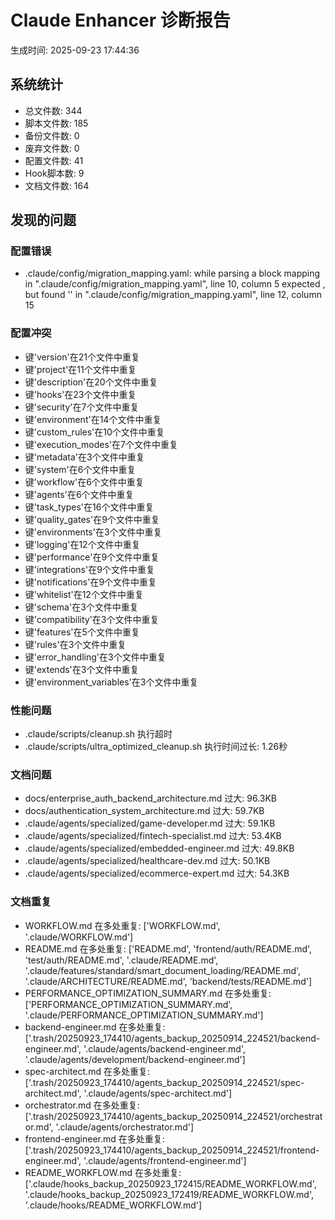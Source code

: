 # Claude Enhancer 诊断报告

生成时间: 2025-09-23 17:44:36

## 系统统计

- 总文件数: 344
- 脚本文件数: 185
- 备份文件数: 0
- 废弃文件数: 0
- 配置文件数: 41
- Hook脚本数: 9
- 文档文件数: 164

## 发现的问题

### 配置错误

- .claude/config/migration_mapping.yaml: while parsing a block mapping
  in ".claude/config/migration_mapping.yaml", line 10, column 5
expected <block end>, but found '<scalar>'
  in ".claude/config/migration_mapping.yaml", line 12, column 15

### 配置冲突

- 键'version'在21个文件中重复
- 键'project'在11个文件中重复
- 键'description'在20个文件中重复
- 键'hooks'在23个文件中重复
- 键'security'在7个文件中重复
- 键'environment'在14个文件中重复
- 键'custom_rules'在10个文件中重复
- 键'execution_modes'在7个文件中重复
- 键'metadata'在3个文件中重复
- 键'system'在6个文件中重复
- 键'workflow'在6个文件中重复
- 键'agents'在6个文件中重复
- 键'task_types'在16个文件中重复
- 键'quality_gates'在9个文件中重复
- 键'environments'在3个文件中重复
- 键'logging'在12个文件中重复
- 键'performance'在9个文件中重复
- 键'integrations'在9个文件中重复
- 键'notifications'在9个文件中重复
- 键'whitelist'在12个文件中重复
- 键'schema'在3个文件中重复
- 键'compatibility'在3个文件中重复
- 键'features'在5个文件中重复
- 键'rules'在3个文件中重复
- 键'error_handling'在3个文件中重复
- 键'extends'在3个文件中重复
- 键'environment_variables'在3个文件中重复

### 性能问题

- .claude/scripts/cleanup.sh 执行超时
- .claude/scripts/ultra_optimized_cleanup.sh 执行时间过长: 1.26秒

### 文档问题

- docs/enterprise_auth_backend_architecture.md 过大: 96.3KB
- docs/authentication_system_architecture.md 过大: 59.7KB
- .claude/agents/specialized/game-developer.md 过大: 59.1KB
- .claude/agents/specialized/fintech-specialist.md 过大: 53.4KB
- .claude/agents/specialized/embedded-engineer.md 过大: 49.8KB
- .claude/agents/specialized/healthcare-dev.md 过大: 50.1KB
- .claude/agents/specialized/ecommerce-expert.md 过大: 54.3KB

### 文档重复

- WORKFLOW.md 在多处重复: ['WORKFLOW.md', '.claude/WORKFLOW.md']
- README.md 在多处重复: ['README.md', 'frontend/auth/README.md', 'test/auth/README.md', '.claude/README.md', '.claude/features/standard/smart_document_loading/README.md', '.claude/ARCHITECTURE/README.md', 'backend/tests/README.md']
- PERFORMANCE_OPTIMIZATION_SUMMARY.md 在多处重复: ['PERFORMANCE_OPTIMIZATION_SUMMARY.md', '.claude/PERFORMANCE_OPTIMIZATION_SUMMARY.md']
- backend-engineer.md 在多处重复: ['.trash/20250923_174410/agents_backup_20250914_224521/backend-engineer.md', '.claude/agents/backend-engineer.md', '.claude/agents/development/backend-engineer.md']
- spec-architect.md 在多处重复: ['.trash/20250923_174410/agents_backup_20250914_224521/spec-architect.md', '.claude/agents/spec-architect.md']
- orchestrator.md 在多处重复: ['.trash/20250923_174410/agents_backup_20250914_224521/orchestrator.md', '.claude/agents/orchestrator.md']
- frontend-engineer.md 在多处重复: ['.trash/20250923_174410/agents_backup_20250914_224521/frontend-engineer.md', '.claude/agents/frontend-engineer.md']
- README_WORKFLOW.md 在多处重复: ['.claude/hooks_backup_20250923_172415/README_WORKFLOW.md', '.claude/hooks_backup_20250923_172419/README_WORKFLOW.md', '.claude/hooks/README_WORKFLOW.md']

